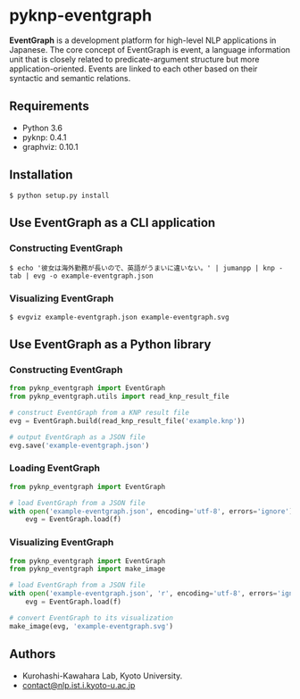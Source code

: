 # pyknp-eventgraph

**EventGraph** is a development platform for high-level NLP applications in Japanese.
The core concept of EventGraph is event, a language information unit that is closely related to predicate-argument structure but more application-oriented.
Events are linked to each other based on their syntactic and semantic relations.

## Requirements

- Python 3.6
- pyknp: 0.4.1
- graphviz: 0.10.1

## Installation

```
$ python setup.py install
```

## Use EventGraph as a CLI application

### Constructing EventGraph

```
$ echo '彼女は海外勤務が長いので、英語がうまいに違いない。' | jumanpp | knp -tab | evg -o example-eventgraph.json
```

### Visualizing EventGraph

```
$ evgviz example-eventgraph.json example-eventgraph.svg
```

## Use EventGraph as a Python library

### Constructing EventGraph

```python
from pyknp_eventgraph import EventGraph
from pyknp_eventgraph.utils import read_knp_result_file

# construct EventGraph from a KNP result file
evg = EventGraph.build(read_knp_result_file('example.knp'))

# output EventGraph as a JSON file
evg.save('example-eventgraph.json')
```

### Loading EventGraph

```python
from pyknp_eventgraph import EventGraph

# load EventGraph from a JSON file
with open('example-eventgraph.json', encoding='utf-8', errors='ignore') as f:
    evg = EventGraph.load(f)
```

### Visualizing EventGraph

```python
from pyknp_eventgraph import EventGraph
from pyknp_eventgraph import make_image

# load EventGraph from a JSON file
with open('example-eventgraph.json', 'r', encoding='utf-8', errors='ignore') as f:
    evg = EventGraph.load(f)

# convert EventGraph to its visualization
make_image(evg, 'example-eventgraph.svg')
```

## Authors

- Kurohashi-Kawahara Lab, Kyoto University.
- contact@nlp.ist.i.kyoto-u.ac.jp

